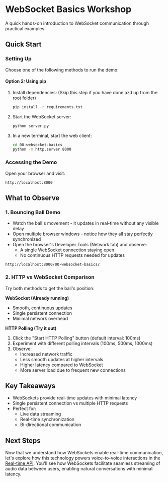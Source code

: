 # WebSocket Basics Workshop

A quick hands-on introduction to WebSocket communication through practical examples.

## Quick Start

### Setting Up

Choose one of the following methods to run the demo:

<!--
#### Option 1: Using uv (Recommended)
[uv](https://github.com/astral-sh/uv) is a fast Python package installer and runner. If you haven't installed it yet:
```bash
curl -LsSf https://astral.sh/uv/install.sh | sh
```

Then run the server directly (this will automatically install dependencies):
```bash
cd 00-websocket-basics
uv run server.py
```

In a new terminal, start the web client:
```bash
cd 00-websocket-basics
uv run -m http.server 8000
```
-->

#### Option 2: Using pip
1. Install dependencies: (Skip this step if you have done azd up from the root folder)
   ```bash
   pip install -r requirements.txt
   ```

2. Start the WebSocket server:
   ```bash
   python server.py
   ```

3. In a new terminal, start the web client:
   ```bash
   cd 00-websocket-basics
   python -m http.server 8000
   ```

### Accessing the Demo

Open your browser and visit:
```
http://localhost:8000
```

## What to Observe

### 1. Bouncing Ball Demo
- Watch the ball's movement - it updates in real-time without any visible delay
- Open multiple browser windows - notice how they all stay perfectly synchronized
- Open the browser's Developer Tools (Network tab) and observe:
  - A single WebSocket connection staying open
  - No continuous HTTP requests needed for updates

```
http://localhost:8000/00-websocket-basics/
```

### 2. HTTP vs WebSocket Comparison
Try both methods to get the ball's position:

**WebSocket (Already running)**
- Smooth, continuous updates
- Single persistent connection
- Minimal network overhead

**HTTP Polling (Try it out)**
1. Click the "Start HTTP Polling" button (default interval: 100ms)
2. Experiment with different polling intervals (100ms, 500ms, 1000ms)
3. Observe:
   - Increased network traffic
   - Less smooth updates at higher intervals
   - Higher latency compared to WebSocket
   - More server load due to frequent new connections

## Key Takeaways

- WebSockets provide real-time updates with minimal latency
- Single persistent connection vs multiple HTTP requests
- Perfect for:
  - Live data streaming
  - Real-time synchronization
  - Bi-directional communication

## Next Steps

Now that we understand how WebSockets enable real-time communication, let's explore how this technology powers voice-to-voice interactions in the [Real-time API](../01-getting-started-function-calling/README.md). You'll see how WebSockets facilitate seamless streaming of audio data between users, enabling natural conversations with minimal latency.
